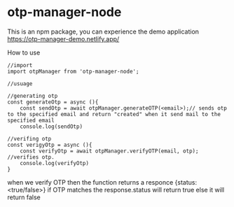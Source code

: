 

# otp-manager-node

This is an npm package, you can experience the demo application https://otp-manager-demo.netlify.app/

How to use

```
//import
import otpManager from 'otp-manager-node';

//usuage

//generating otp
const generateOtp = async (){
    const sendOtp = await otpManager.generateOTP(<email>);// sends otp to the specified email and return "created" when it send mail to the specified email
    console.log(sendOtp)

//verifing otp
const verigyOtp = async (){
    const verifyOtp = await otpManager.verifyOTP(email, otp); //verifies otp.
    console.log(verifyOtp)
}

```

when we verify OTP then the function returns a responce {status:<true/false>}
if OTP matches the response.status will return true else it will return false
